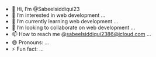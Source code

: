 - 👋 Hi, I’m @Sabeelsiddiqui23
- 👀 I’m interested in web development ...
- 🌱 I’m currently learning web development ...
- 💞️ I’m looking to collaborate on web development ...
- 📫 How to reach me @sabeelsiddiqui2386@icloud.com ...
- 😄 Pronouns: ...
- ⚡ Fun fact: ...

<!---
Sabeelsiddiqui23/Sabeelsiddiqui23 is a ✨ special ✨ repository because its `README.md` (this file) appears on your GitHub profile.
You can click the Preview link to take a look at your changes.
--->
